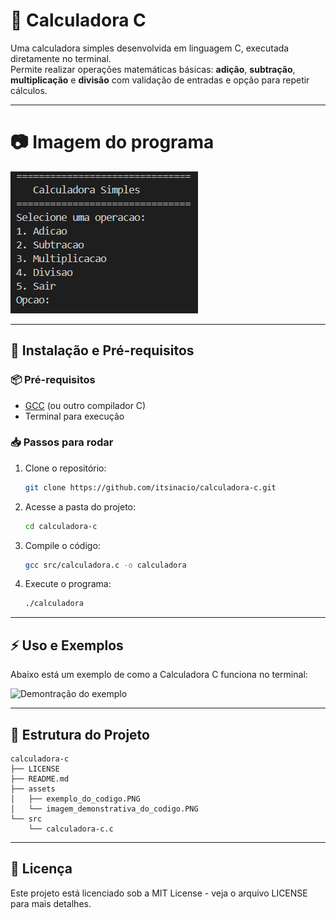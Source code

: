 # 🧮 Calculadora C

Uma calculadora simples desenvolvida em linguagem C, executada diretamente no terminal.  
Permite realizar operações matemáticas básicas: **adição**, **subtração**, **multiplicação** e **divisão** com validação de entradas e opção para repetir cálculos.

---

# 📷 Imagem do programa

![Demonstração do codigo](assets/imagem_demonstrativa_do_codigo.PNG)

---

## 🚀 Instalação e Pré-requisitos

### 📦 Pré-requisitos
- [GCC](https://gcc.gnu.org/) (ou outro compilador C)
- Terminal para execução

### 📥 Passos para rodar

1. Clone o repositório:
   ```bash
   git clone https://github.com/itsinacio/calculadora-c.git

2. Acesse a pasta do projeto: 
   ```bash
   cd calculadora-c

3. Compile o código:
   ```bash
   gcc src/calculadora.c -o calculadora

4. Execute o programa:
    ```bash
   ./calculadora

---

## ⚡ Uso e Exemplos

Abaixo está um exemplo de como a Calculadora C funciona no terminal:

![Demontração do exemplo](assets/exemplo_do_codigo.PNG)

---

## 📂 Estrutura do Projeto

```
calculadora-c
├── LICENSE
├── README.md
├── assets
│   ├── exemplo_do_codigo.PNG
│   └── imagem_demonstrativa_do_codigo.PNG
└── src
    └── calculadora-c.c
```

---

## 📄 Licença

Este projeto está licenciado sob a MIT License - veja o arquivo LICENSE para mais detalhes.